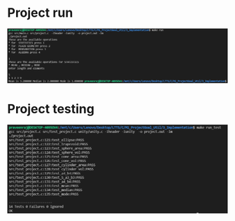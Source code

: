 # Project run
![image](https://github.com/praveenraj2001/M1_ProjectGoal_Util/blob/main/6_ImagesAndVideos/CodeRun.png)

# Project testing
![image](https://github.com/praveenraj2001/M1_ProjectGoal_Util/blob/main/6_ImagesAndVideos/TestRun.png)